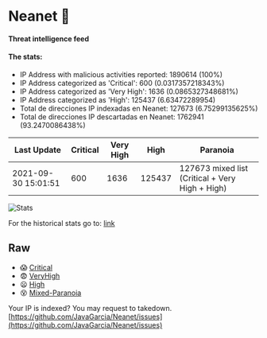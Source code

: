 # Neanet :hocho:
#### Threat intelligence feed
#### The stats:

- IP Address with malicious activities reported: 1890614 (100%)
- IP Address categorized as 'Critical':  600 (0.0317357218343%)
- IP Address categorized as 'Very High':  1636 (0.0865327348681%)
- IP Address categorized as 'High':  125437 (6.63472289954)
- Total de direcciones IP indexadas en Neanet:  127673 (6.75299135625%)
- Total de direcciones IP descartadas en Neanet:  1762941 (93.2470086438%)

| Last Update | Critical | Very High | High | Paranoia |
| --- | --- | --- | --- | --- |
| 2021-09-30 15:01:51 | 600 | 1636 | 125437 | 127673 mixed list (Critical + Very High + High)|

![Stats](https://docs.google.com/spreadsheets/d/e/2PACX-1vSnaNMIXVabIpDJjufMlzH7poXnshF3mgd8Is1g9ytUEzVsP5my4Trn8f-xkoLLQ38xpL3HtmUexLo6/pubchart?oid=501124687&format=image)

For the historical stats go to: [link](/stats.csv)
## Raw
- :scream: [Critical](https://raw.githubusercontent.com/JavaGarcia/Neanet/master/blacklists/neanet_critical.txt)
- :fearful: [VeryHigh](https://raw.githubusercontent.com/JavaGarcia/Neanet/master/blacklists/neanet_veryHigh.txtt)
- :frowning: [High](https://raw.githubusercontent.com/JavaGarcia/Neanet/master/blacklists/neanet_high.txt)
- :dizzy_face: [Mixed-Paranoia](https://raw.githubusercontent.com/JavaGarcia/Neanet/master/blacklists/neanet_all.txt)


Your IP is indexed? You may request to takedown. [https://github.com/JavaGarcia/Neanet/issues](https://github.com/JavaGarcia/Neanet/issues)













































































































































































































































































































































































































































































































































































































































































































































































































































































































































































































































































































































































































































































































































































































































































































































































































































































































































































































































































































































































































































































































































































































































































































































































































































































































































































































































































































































































































































































































































































































































































































































































































































































































































































































































































































































































































































































































































































































































































































































































































































































































































































































































































































































































































































































































































































































































































































































































































































































































































































































































































































































































































































































































































































































































































































































































































































































































































































































































































































































































































































































































































































































































































































































































































































































































































































































































































































































































































































































































































































































































































































































































































































































































































































































































































































































































































































































































































































































































































































































































































































































































































































































































































































































































































































































































































































































































































































































































































































































































































































































































































































































































































































































































































